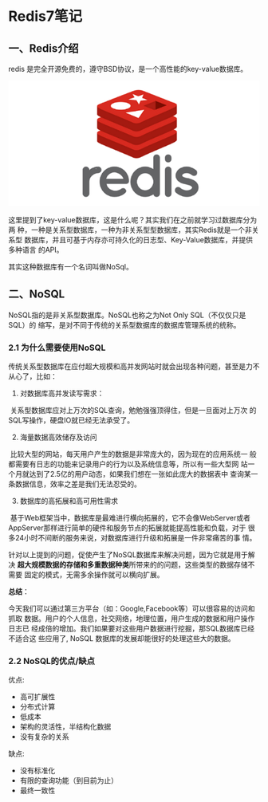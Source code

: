 # Redis7笔记

## 一、Redis介绍

redis 是完全开源免费的，遵守BSD协议，是⼀个⾼性能的key-value数据库。

![image-20240308090906861](1.Redis%E7%AC%94%E8%AE%B0.assets/image-20240308090906861.png)

 这⾥提到了key-value数据库，这是什么呢？其实我们在之前就学习过数据库分为两 种，⼀种是关系型数据库，⼀种为⾮关系型型数据库，其实Redis就是⼀个⾮关系型 数据库，并且可基于内存亦可持久化的⽇志型、Key-Value数据库，并提供多种语⾔ 的API。 

其实这种数据库有⼀个名词叫做NoSql。

## 二、NoSQL

NoSQL指的是⾮关系型数据库。NoSQL也称之为Not Only SQL（不仅仅只是SQL）的 缩写，是对不同于传统的关系型数据库的数据库管理系统的统称。

### 2.1 为什么需要使⽤NoSQL

传统关系型数据库在应付超⼤规模和⾼并发⽹站时就会出现各种问题，甚⾄是⼒不 从⼼了，⽐如： 

1. 对数据库⾼并发读写需求： 

​	关系型数据库应对上万次的SQL查询，勉勉强强顶得住，但是⼀旦⾯对上万次 的SQL写操作，硬盘IO就已经⽆法承受了。 

2. 海量数据⾼效储存及访问 

​	⽐较⼤型的⽹站，每天⽤户产⽣的数据是⾮常庞⼤的，因为现在的应⽤系统⼀ 般都需要有⽇志的功能来记录⽤户的⾏为以及系统信息等，所以有⼀些⼤型⽹ 站⼀个⽉就达到了2.5亿的⽤户动态，如果我们想在⼀张如此庞⼤的数据表中 查询某⼀条数据信息，效率之差是我们⽆法忍受的。

3. 数据库的⾼拓展和⾼可⽤性需求 

​	基于Web框架当中，数据库是最难进⾏横向拓展的，它不会像WebServer或者 AppServer那样进⾏简单的硬件和服务节点的拓展就能提⾼性能和负载，对于 很多24⼩时不间断的服务来说，对数据库进⾏升级和拓展是⼀件⾮常痛苦的事 情。 

针对以上提到的问题，促使产⽣了NoSQL数据库来解决问题，因为它就是⽤于解决 **超⼤规模数据的存储和多重数据种类**所带来的的问题，这些类型的数据存储不需要 固定的模式，⽆需多余操作就可以横向扩展。 

**总结**： 

今天我们可以通过第三⽅平台（如：Google,Facebook等）可以很容易的访问和抓取 数据。⽤户的个⼈信息，社交⽹络，地理位置，⽤户⽣成的数据和⽤户操作⽇志已 经成倍的增加。我们如果要对这些⽤户数据进⾏挖掘，那SQL数据库已经不适合这 些应⽤了, NoSQL 数据库的发展却能很好的处理这些⼤的数据。

### 2.2 NoSQL的优点/缺点

优点:

- ⾼可扩展性 
- 分布式计算 
- 低成本
- 架构的灵活性，半结构化数据
- 没有复杂的关系 

缺点:

- 没有标准化 
- 有限的查询功能（到⽬前为⽌）
- 最终⼀致性
